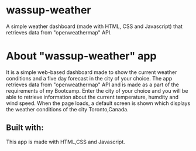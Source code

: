 # wassup-weather
A simple weather dashboard (made with HTML, CSS and Javascript) that retrieves data from "openweathermap" API.

# About "wassup-weather" app
It is a simple web-based dashboard made to show the current weather conditions and a five day forecast in the city of your choice. The app retrieves data from "openweathermap" API and is made as a part of the requirements of my Bootcamp.
Enter the city of your choice and you will be able to retrieve information about the current temperature, humdity and wind speed.
When the page loads, a default screen is shown which displays the weather conditions of the city Toronto,Canada.

## Built with: 
This app is made with HTML,CSS and Javascript.




